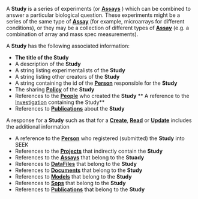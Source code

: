 A **Study** is a series of experiments (or [**Assays**](#tag/assays) ) which can be combined to answer a particular biological question. These experiments might be a series of the same type of [**Assay**](#tag/assays) (for example, microarrays for different conditions), or they may be a collection of different types of [**Assay**](#tag/assays) (e.g. a combination of array and mass spec measurements).

A **Study** has the following associated information:

* **The title of the Study**
* A description of the **Study**
* A string listing experimentalists of the **Study**
* A string listing other creators of the **Study**
* A string containing the id of the [**Person**](#tag/people) responsible for the **Study**
* The sharing [**Policy**](#section/Policy) of the **Study**
* References to the [**People**](#tag/people) who created the **Study**
** A reference to the [Investigation](#tag/investigations) containing the Study**
* References to [**Publications**](#tag/publications) about the **Study**

A response for a **Study** such as that for a [**Create**](#tag/create), [**Read**](#tag/read) or [**Update**](#tag/update) includes the additional information

* A reference to the [**Person**](#tag/people) who registered (submitted) the **Study** into SEEK
* References to the [**Projects**](#tag/projects) that indirectly contain the **Study**
* References to the [**Assays**](#tag/assays) that belong to the **Stuady**
* References to [**DataFiles**](#tag/dataFiles) that belong to the **Study**
* References to [**Documents**](#tag/documents) that belong to the **Study**
* References to [**Models**](#tag/models) that belong to the **Study**
* References to [**Sops**](#tag/sops) that belong to the **Study**
* References to [**Publications**](#tag/publications) that belong to the **Study**






